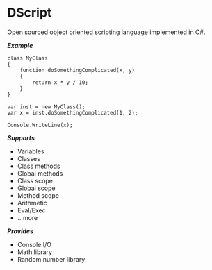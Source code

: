 DScript
=======

Open sourced object oriented scripting language implemented in C#.

***Example***

    class MyClass
    {
        function doSomethingComplicated(x, y)
        {
            return x * y / 10;
        }
    }
    
    var inst = new MyClass();
    var x = inst.doSomethingComplicated(1, 2);
    
    Console.WriteLine(x);

***Supports***
- Variables
- Classes
- Class methods
- Global methods
- Class scope
- Global scope
- Method scope
- Arithmetic
- Eval/Exec
- ...more

***Provides***
- Console I/O
- Math library
- Random number library
